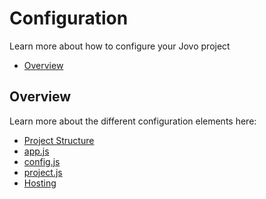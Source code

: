 # Configuration

Learn more about how to configure your Jovo project

* [Overview](#overview)


## Overview

Learn more about the different configuration elements here:

* [Project Structure](./project-structure.md './project-structure')
* [app.js](./app-js.md './app-js')
* [config.js](./config-js.md './config-js')
* [project.js](./project-js.md './project-js')
* [Hosting](./hosting './hosting')




<!--[metadata]: {"description": "Learn how to configure your Jovo Voice App for Amazon Alexa and Google Assistant", "route": "configuration"}-->
